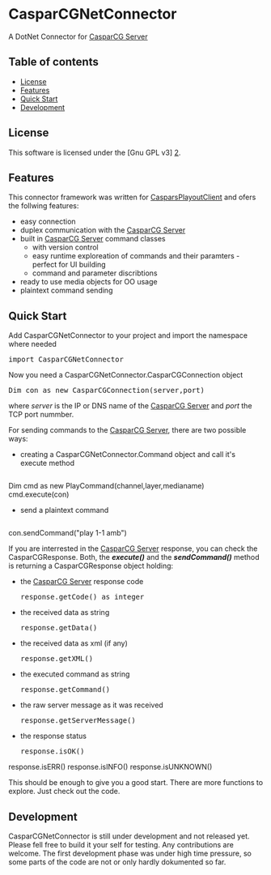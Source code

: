 CasparCGNetConnector
====================

A DotNet Connector for [CasparCG Server][1]


Table of contents
-----------------

* [License](#license)
* [Features](#features)
* [Quick Start](#quick-start)
* [Development](#development)



License
-------

This software is licensed under the [Gnu GPL v3] [2].



Features
--------

This connector framework was written for [CasparsPlayoutClient][3] and ofers the follwing features:  
  * easy connection
  * duplex communication with the [CasparCG Server][1]
  * built in [CasparCG Server][1] command classes 
    * with version control
    * easy runtime exploreation of commands and their paramters - perfect for UI building
    * command and parameter discribtions
  * ready to use media objects for OO usage
  * plaintext command sending


Quick Start
-----------

Add CasparCGNetConnector to your project and import the namespace where needed
<pre>import CasparCGNetConnector</pre>

Now you need a CasparCGNetConnector.CasparCGConnection object
<pre>Dim con as new CasparCGConnection(server,port)</pre>
where *server* is the IP or DNS name of the [CasparCG Server][1] and *port* the TCP port nummber.  

For sending commands to the [CasparCG Server][1], there are two possible ways:
  * creating a CasparCGNetConnector.Command object and call it's execute method
    <pre>
Dim cmd as new PlayCommand(channel,layer,medianame)
cmd.execute(con)</pre>
  * send a plaintext command
    <pre>
con.sendCommand("play 1-1 amb")</pre>  

If you are interrested in the [CasparCG Server][1] response, you can check the CasparCGResponse.
Both, the ***execute()*** and the ***sendCommand()*** method is returning a CasparCGResponse object holding:
  * the [CasparCG Server][1] response code
    <pre>response.getCode() as integer</pre>
  * the received data as string
    <pre>response.getData()</pre>
  * the received data as xml (if any)
    <pre>response.getXML()</pre>
  * the executed command as string
    <pre>response.getCommand()</pre>
  * the raw server message as it was received
    <pre>response.getServerMessage()</pre>
  * the response status
    <pre>response.isOK()
response.isERR()
response.isINFO()
response.isUNKNOWN()</pre>  

This should be enough to give you a good start.
There are more functions to explore.
Just check out the code.


Development
-----------

CasparCGNetConnector is still under development and not released yet.
Please fell free to build it your self for testing.
Any contributions are welcome. 
The first development phase was under high time pressure, so some parts of the code are not or only hardly dokumented so far.

[1]: https://github.com/CasparCG/Server "CasparCG Server"
[2]: http://www.gnu.org/licenses/gpl-3.0-standalone.html "Gnu General Public License Version 3"
[3]: https://github.com/mcdikki/CasparsPlayoutClient "CasparsPlayoutClient"
